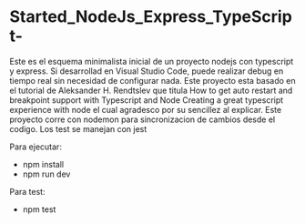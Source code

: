 # Started_NodeJs_Express_TypeScript-
Este es el esquema minimalista inicial de un proyecto nodejs con typescript y express.
Si desarrollad en Visual Studio Code, puede realizar debug en tiempo real sin necesidad de configurar nada.
Este proyecto esta basado en el tutorial de Aleksander H. Rendtslev que titula How to get auto restart and breakpoint support with Typescript and Node Creating a great typescript experience with node el cual agradesco por su sencillez al explicar.
Este proyecto corre con nodemon para sincronizacion de cambios desde el codigo.
Los test se manejan con jest

Para ejecutar:
- npm install
- npm run dev

Para test:
- npm test

